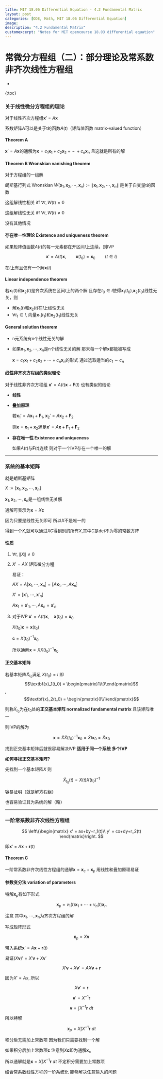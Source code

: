 ```yaml
---
title: MIT 18.06 Differential Equation - 4.2 Fundamental Matrix
layout: post
categories: [ODE, Math, MIT 18.06 Differential Equation]
image: 
description: "4.2 Fundamental Matrix"
customexcerpt: "Notes for MIT opencourse 18.03 differential equation"
---
```


# 常微分方程组（二）：部分理论及常系数非齐次线性方程组

* 
{:toc}


### 关于线性微分方程组的理论

对于线性齐次方程组$\textbf{x}' = A\textbf{x}$

系数矩阵$A$可以是关于t的函数$A(t)$（矩阵值函数 matrix-valued function）

#### Theorem A

$\textbf{x}' = A\textbf{x}$的通解为$\textbf{x} = c_1\textbf{x}_1 + c_2\textbf{x}_2 + \cdots + c_n\textbf{x}_n$ 且这就是所有的解

#### Theorem B Wronskian vanishing theorem

对于方程组的一组解

朗斯基行列式  Wronskian $W(\textbf{x}_1,\textbf{x}_2,\cdots,\textbf{x}_n) := \|\textbf{x}_1,\textbf{x}_2,\cdots,\textbf{x}_n\|$ 是关于自变量t的函数

这组解线性相关 iff  $\forall t, W(t) = 0$

这组解线性无关 iff $\forall t, W(t) \neq 0$

没有其他情况

#### 存在唯一性理论 Existence and uniqueness theorem

如果矩阵值函数$A(t)$的每一元素都在开区间$I$上连续，则IVP

$$
\textbf{x}' = A(t)\textbf{x},\qquad \textbf{x}(t_0) = \textbf{x}_0\qquad(t\in I)
$$

在$I$上有且仅有一个解$\textbf{x}(t)$

#### Linear independence theorem

若$\textbf{x}_1(t)$和$\textbf{x}_2(t)$是齐次系统在区间$I$上的两个解 且存在$t_0\in I$使得$\textbf{x}_1(t_0)$,$\textbf{x}_2(t_0)$线性无关，则

-  解$\textbf{x}_1(t)$和$\textbf{x}_2(t)$在$I$上线性无关
-  $\forall t_1\in I$, 向量$\textbf{x}_1(t_1)$和$\textbf{x}_2(t_1)$线性无关

#### General solution theorem

- n元系统有n个线性无关的解

- 如果$\textbf{x}_1,\textbf{x}_2,\cdots,\textbf{x}_n$是n个线性无关的解 那末每一个解$\textbf{x}$都能被写成

  $\textbf{x} = c_1\textbf{x}_1 + c_2\textbf{x}_2 + \cdots + c_n\textbf{x}_n$的形式 通过选取适当的$c_1\sim c_n$

#### 线性非齐次方程组的类似理论

对于线性非齐次方程组 $\textbf{x}' = A(t)\textbf{x} + \textbf{F}(t)$ 也有类似的结论

- **线性**

- **叠加原理**

  若$\textbf{x}_1' = A\textbf{x}_1+\textbf{F}_1$, $\textbf{x}_2' = A\textbf{x}_2+\textbf{F}_2$

  则$\textbf{x} = \textbf{x}_1+\textbf{x}_2$满足$\textbf{x}' = A\textbf{x}+\textbf{F}_1+\textbf{F}_2$

- **存在唯一性 Existence and uniqueness**

  如果$A(t)$与$\textbf{F}(t)$连续 则对于一个IVP存在一个唯一的解

---

### 系统的基本矩阵

就是朗斯基矩阵

$X:=[\textbf{x}_1,\textbf{x}_2,\cdots,\textbf{x}_n]$

$\textbf{x}_1,\textbf{x}_2,\cdots,\textbf{x}_n$是一组线性无关解

通解可表示为$\textbf{x} = X\textbf{c}$

因为只要是线性无关即可 所以$X$不是唯一的

得到一个$X$,就可以通过$XC$得到别的所有$X$,其中$C$是det不为零的常数方阵

#### 性质

1. $\forall t,\ \|X\|\neq0$

2. $X' = AX$ 矩阵微分方程

   易证：

   $AX = A[\textbf{x}_1,\cdots,\textbf{x}_n] = [A\textbf{x}_1,\cdots,A\textbf{x}_n]$

   $X' = [\textbf{x}'_1,\cdots,\textbf{x}'_n]$

   $A\textbf{x}_1 = \textbf{x}'_1,\cdots,A\textbf{x}_n = \textbf{x}'_n$

3. 对于IVP $\textbf{x}' = A(t)\textbf{x},\quad \textbf{x}(t_0) = \textbf{x}_0$

   $X(t_0)\textbf{c} = \textbf{x}(t_0)$

   $\textbf{c} = X(t_0)^{-1}\textbf{x}_0$

   所以通解$\textbf{x} = XX(t_0)^{-1}\textbf{x}_0$

#### 正交基本矩阵

若基本矩阵$\tilde{X}_{t_0}$满足 $X(t_0) = I$   即$$\textbf{x}_1(t_0) = \begin{pmatrix}1\\0\end{pmatrix}$$, $$\textbf{x}_2(t_0) = \begin{pmatrix}0\\1\end{pmatrix}$$

则称$\tilde{X}_{t_0}$为在$t_0$处的**正交基本矩阵 normalized fundamental matrix** 且该矩阵唯一

则IVP的解为

$$
\textbf{x} = \tilde{X}\tilde{X}(t_0)^{-1}\textbf{x}_0 = \tilde{X}I\textbf{x}_0 = \tilde{X}\textbf{x}_0
$$

找到正交基本矩阵后就很容易解决IVP **适用于同一个系统 多个IVP**

**如何寻找正交基本矩阵?**

先找到一个基本矩阵$X$  则

$$
\tilde{X}_{t_0}(t) = X(t)X(t_0)^{-1}
$$

容易证明（就是解方程组）

也容易验证其为系统的解（略）

---

### 一阶常系数非齐次线性方程组

$$
\left\{\begin{matrix}
x' = ax+by+r_1(t)\\ 
y' = cx+dy+r_2(t)
\end{matrix}\right.
$$

即$\textbf{x}' = A\textbf{x}+\textbf{r}(t)$

#### Theorem C

一阶常系数非齐次线性方程组的通解$\textbf{x} = \textbf{x}_c + \textbf{x}_p$ 用线性和叠加原理易证

#### 参数变分法 variation of parameters

特解$\textbf{x}_p$有如下形式

$$
\textbf{x}_p = v_1(t)\textbf{x}_1 + \cdots + v_n(t)\textbf{x}_n
$$

注意 其中$\textbf{x}_1,\cdots,\textbf{x}_n$为齐次方程组的解

写成矩阵形式

$$
\textbf{x}_p = X\textbf{v}
$$

带入系统$\textbf{x}' = A\textbf{x}+\textbf{r}(t)$

易证$(X\textbf{v})' = X'\textbf{v}+ X\textbf{v}'$

$$
X'\textbf{v}+ X\textbf{v}' = AX\textbf{v} + \textbf{r}
$$

因为$X' = Ax$, 所以

$$
X\textbf{v}' = \textbf{r}
$$

$$
\textbf{v}' = X^{-1}\textbf{r}
$$

$$
\textbf{v} = \int X^{-1}\textbf{r}\ dt
$$

所以特解

$$
\textbf{x}_p = X \int X^{-1}\textbf{r}\ dt
$$

积分后无需加上常数项 因为我们只需要找到一个解

如果积分后加上常数项$\textbf{c}$ 注意到$X\textbf{c}$即为通解$\textbf{x}_c$

所以通解就是$\textbf{x} = X \int X^{-1}\textbf{r}\ dt$ 不定积分需要加上常数项

结合常系数线性方程的一阶系统化 能够解决任意输入的问题
